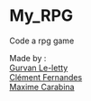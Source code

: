 # My_RPG

Code a rpg game

Made by :
<br>
[Gurvan Le-letty](https://github.com/Darkuore)
<br>
[Clément Fernandes](https://github.com/Clement-Fernandes)
<br>
[Maxime Carabina](https://github.com/psYshiX-07)


